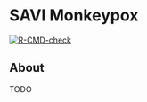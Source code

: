 # SAVI Monkeypox 
[![R-CMD-check](https://github.com/CDCGov/savimpx/workflows/R-CMD-check/badge.svg)](https://github.com/CDCGov/savimpx/actions)

## About
TODO